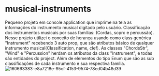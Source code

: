 # musical-instruments
Pequeno projeto em console application que imprime na tela as informações do instrumento musical digitado pelo usuário. Classificação dos instrumentos musicais por suas famílias: (Cordas, sopro e percussão). Nesse projeto utilizei o conceito de herança usando como class genérica "Instrument" recebendo 3 auto prop, que são atributos básico de qualquer instrumento musical(Classification, name, clef). As classes "ChordsStr", "Wind" e "Percussion" herdam os atributos da class "Instrument", e todas são entidades do project. Além de elementos do tipo Enum que são as sub classificações de cada instrumento e sua respectiva família.
![160663383-e8a7218e-95cf-4153-9574-78ed04b48d39](https://user-images.githubusercontent.com/93332660/160721658-7b13abf8-8c16-4b89-a27f-a3998b53e658.png)
